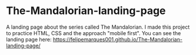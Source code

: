# The-Mandalorian-landing-page
A landing page about the series called The Mandalorian. I made this project to practice HTML, CSS and the approach "mobile first".
You can see the landing page here: https://felipemarques001.github.io/The-Mandalorian-landing-page/

